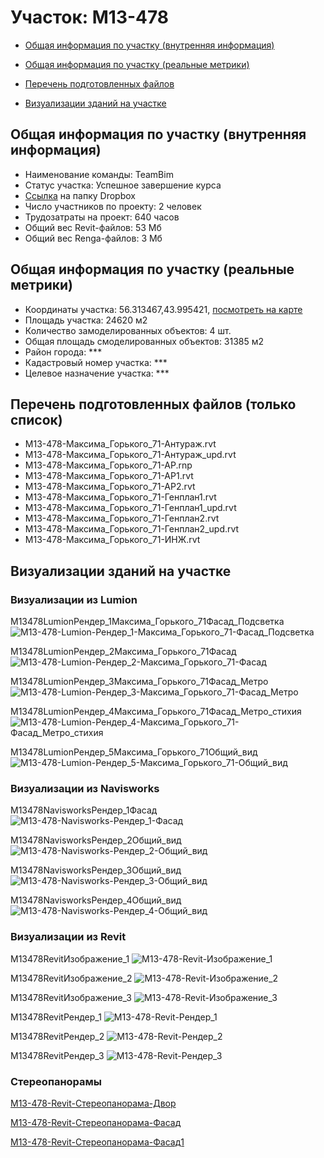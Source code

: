 # Участок: M13-478

* [Общая информация по участку (внутренняя информация)](#Chapter1)

* [Общая информация по участку (реальные метрики)](#Chapter2)

* [Перечень подготовленных файлов](#Chapter3)

* [Визуализации зданий на участке](#Chapter5)

## <a id="Chapter1"></a> Общая информация по участку (внутренняя информация)
+ Наименование команды: TeamBim
+ Статус участка: Успешное завершение курса
+ [Ссылка](https://www.dropbox.com/sh/wvvgv1nw1iqred9/AADrDWI93j6Lnw42OCEfTUwba/M13_478?dl=0) на папку Dropbox
+ Число участников по проекту: 2 человек
+ Трудозатраты на проект: 640 часов
+ Общий вес Revit-файлов: 53 Мб
+ Общий вес Renga-файлов: 3 Мб
## <a id="Chapter2"></a> Общая информация по участку (реальные метрики)
+ Координаты участка: 56.313467,43.995421, [посмотреть на карте](https://yandex.ru/maps/47/nizhny-novgorod/?ll=43.995421%2C56.313467&z=19)
+ Площадь участка: 24620 м2
+ Количество замоделированных объектов: 4 шт.
+ Общая площадь смоделированных объектов: 31385 м2
+ Район города: *** 
+ Кадастровый номер участка: *** 
+ Целевое назначение участка: *** 
## <a id="Chapter3"></a> Перечень подготовленных файлов (только список)
+ M13-478-Максима_Горького_71-Антураж.rvt
+ M13-478-Максима_Горького_71-Антураж_upd.rvt
+ M13-478-Максима_Горького_71-АР.rnp
+ M13-478-Максима_Горького_71-АР1.rvt
+ M13-478-Максима_Горького_71-АР2.rvt
+ M13-478-Максима_Горького_71-Генплан1.rvt
+ M13-478-Максима_Горького_71-Генплан1_upd.rvt
+ M13-478-Максима_Горького_71-Генплан2.rvt
+ M13-478-Максима_Горького_71-Генплан2_upd.rvt
+ M13-478-Максима_Горького_71-ИНЖ.rvt
## <a id="Chapter5"></a> Визуализации зданий на участке
### Визуализации из Lumion
M13478LumionРендер_1Максима_Горького_71Фасад_Подсветка
![M13-478-Lumion-Рендер_1-Максима_Горького_71-Фасад_Подсветка](/Images/M13_478/M13-478-Lumion-Рендер_1-Максима_Горького_71-Фасад_Подсветка_Compressed.jpg)

M13478LumionРендер_2Максима_Горького_71Фасад
![M13-478-Lumion-Рендер_2-Максима_Горького_71-Фасад](/Images/M13_478/M13-478-Lumion-Рендер_2-Максима_Горького_71-Фасад_Compressed.jpg)

M13478LumionРендер_3Максима_Горького_71Фасад_Метро
![M13-478-Lumion-Рендер_3-Максима_Горького_71-Фасад_Метро](/Images/M13_478/M13-478-Lumion-Рендер_3-Максима_Горького_71-Фасад_Метро_Compressed.jpg)

M13478LumionРендер_4Максима_Горького_71Фасад_Метро_стихия
![M13-478-Lumion-Рендер_4-Максима_Горького_71-Фасад_Метро_стихия](/Images/M13_478/M13-478-Lumion-Рендер_4-Максима_Горького_71-Фасад_Метро_стихия_Compressed.jpg)

M13478LumionРендер_5Максима_Горького_71Общий_вид
![M13-478-Lumion-Рендер_5-Максима_Горького_71-Общий_вид](/Images/M13_478/M13-478-Lumion-Рендер_5-Максима_Горького_71-Общий_вид_Compressed.jpg)

### Визуализации из Navisworks
M13478NavisworksРендер_1Фасад
![M13-478-Navisworks-Рендер_1-Фасад](/Images/M13_478/M13-478-Navisworks-Рендер_1-Фасад_Compressed.jpg)

M13478NavisworksРендер_2Общий_вид
![M13-478-Navisworks-Рендер_2-Общий_вид](/Images/M13_478/M13-478-Navisworks-Рендер_2-Общий_вид_Compressed.jpg)

M13478NavisworksРендер_3Общий_вид
![M13-478-Navisworks-Рендер_3-Общий_вид](/Images/M13_478/M13-478-Navisworks-Рендер_3-Общий_вид_Compressed.jpg)

M13478NavisworksРендер_4Общий_вид
![M13-478-Navisworks-Рендер_4-Общий_вид](/Images/M13_478/M13-478-Navisworks-Рендер_4-Общий_вид_Compressed.jpg)

### Визуализации из Revit
M13478RevitИзображение_1
![M13-478-Revit-Изображение_1](/Images/M13_478/M13-478-Revit-Изображение_1_Compressed.jpg)

M13478RevitИзображение_2
![M13-478-Revit-Изображение_2](/Images/M13_478/M13-478-Revit-Изображение_2_Compressed.jpg)

M13478RevitИзображение_3
![M13-478-Revit-Изображение_3](/Images/M13_478/M13-478-Revit-Изображение_3_Compressed.jpg)

M13478RevitРендер_1
![M13-478-Revit-Рендер_1](/Images/M13_478/M13-478-Revit-Рендер_1_Compressed.jpg)

M13478RevitРендер_2
![M13-478-Revit-Рендер_2](/Images/M13_478/M13-478-Revit-Рендер_2_Compressed.jpg)

M13478RevitРендер_3
![M13-478-Revit-Рендер_3](/Images/M13_478/M13-478-Revit-Рендер_3_Compressed.jpg)

### Стереопанорамы
[M13-478-Revit-Стереопанорама-Двор](https://pano.autodesk.com/pano.html?url=jpgs/f6c414dd-b286-4a59-b99f-3520b974bc1b&version=2)

[M13-478-Revit-Стереопанорама-Фасад](https://pano.autodesk.com/pano.html?url=jpgs/c7609cc4-a82d-4b72-bdb4-6e36c60c998a&version=2)

[M13-478-Revit-Стереопанорама-Фасад1](https://pano.autodesk.com/pano.html?url=jpgs/5c8a1d7d-60bf-4d19-922e-846be5f4a8ab&version=2)

